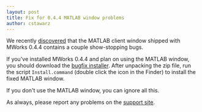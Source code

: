 ```yaml
---
layout: post
title: Fix for 0.4.4 MATLAB window problems
author: cstawarz
---
```


We recently
[discovered](https://mworks.tenderapp.com/discussions/problems/8)
that the MATLAB client window shipped with MWorks 0.4.4 contains a
couple show-stopping bugs.

If you've installed MWorks 0.4.4 and plan on using the MATLAB window,
you should download the [bugfix
installer](https://s3.amazonaws.com/mworks-downloads/release/MWorksMATLABWindow-0.4.4-bugfix2.zip).
After unpacking the zip file, run the script `Install.command` (double
click the icon in the Finder) to install the fixed MATLAB window.

If you don't use the MATLAB window, you can ignore all this.

As always, please report any problems on the [support
site](https://mworks.tenderapp.com/discussion/new).
